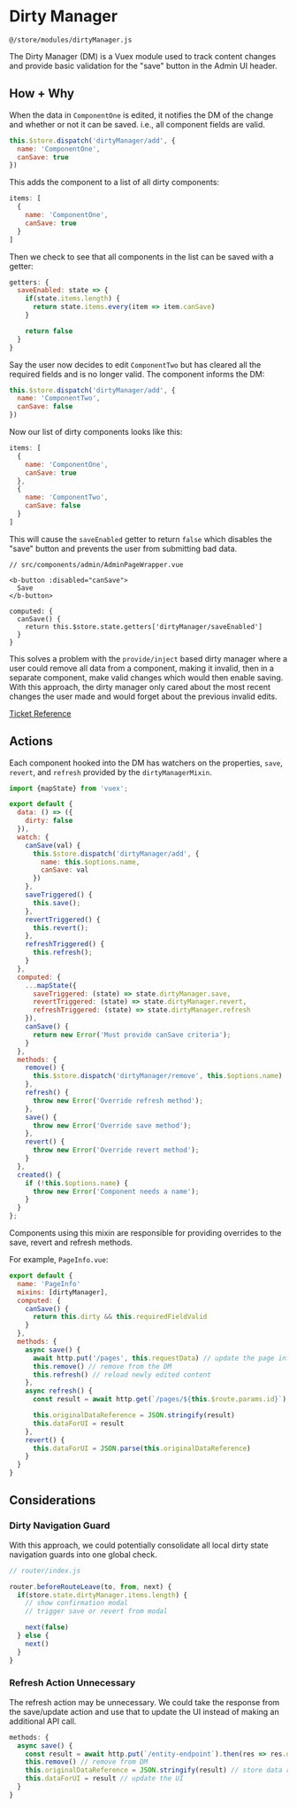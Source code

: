 # Dirty Manager

`@/store/modules/dirtyManager.js`

The Dirty Manager (DM) is a Vuex module used to track content changes and provide basic validation for the "save" button in the Admin UI header.

## How + Why

When the data in `ComponentOne` is edited, it notifies the DM of the change and whether or not it can be saved. i.e., all component fields are valid.

```js
this.$store.dispatch('dirtyManager/add', {
  name: 'ComponentOne',
  canSave: true
})
```

This adds the component to a list of all dirty components: 

```js
items: [
  {
    name: 'ComponentOne',
    canSave: true
  }
]
```

Then we check to see that all components in the list can be saved with a getter:

```js
getters: {
  saveEnabled: state => {
    if(state.items.length) {
      return state.items.every(item => item.canSave)
    }

    return false
  }
}
```

Say the user now decides to edit `ComponentTwo` but has cleared all the required fields and is no longer valid. The component informs the DM: 

```js
this.$store.dispatch('dirtyManager/add', {
  name: 'ComponentTwo',
  canSave: false
})
```

Now our list of dirty components looks like this: 

```js
items: [
  {
    name: 'ComponentOne',
    canSave: true
  },
  {
    name: 'ComponentTwo',
    canSave: false
  }
]
```

This will cause the `saveEnabled` getter to return `false` which disables the "save" button and prevents the user from submitting bad data. 

```
// src/components/admin/AdminPageWrapper.vue

<b-button :disabled="canSave">
  Save
</b-button>

computed: {
  canSave() {
    return this.$store.state.getters['dirtyManager/saveEnabled']
  }
}
```

This solves a problem with the `provide/inject` based dirty manager where a user could remove all data from a component, making it invalid, then in a separate component, make valid changes which would then enable saving. With this approach, the dirty manager only cared about the most recent changes the user made and would forget about the previous invalid edits.

[Ticket Reference](https://github.com/documoto/enterprise/issues/601)

## Actions

Each component hooked into the DM has watchers on the properties, `save`, `revert`, and `refresh` provided by the `dirtyManagerMixin`.

```js
import {mapState} from 'vuex';

export default {
  data: () => ({
    dirty: false
  }),
  watch: {
    canSave(val) {
      this.$store.dispatch('dirtyManager/add', {
        name: this.$options.name,
        canSave: val
      })
    },
    saveTriggered() {
      this.save();
    },
    revertTriggered() {
      this.revert();
    },
    refreshTriggered() {
      this.refresh();
    }
  },
  computed: {
    ...mapState({
      saveTriggered: (state) => state.dirtyManager.save,
      revertTriggered: (state) => state.dirtyManager.revert,
      refreshTriggered: (state) => state.dirtyManager.refresh
    }),
    canSave() {
      return new Error('Must provide canSave criteria');
    }
  },
  methods: {
    remove() {
      this.$store.dispatch('dirtyManager/remove', this.$options.name)
    },
    refresh() {
      throw new Error('Override refresh method');
    },
    save() {
      throw new Error('Override save method');
    },
    revert() {
      throw new Error('Override revert method');
    }
  },
  created() {
    if (!this.$options.name) {
      throw new Error('Component needs a name');
    }
  }
};
```

Components using this mixin are responsible for providing overrides to the save, revert and refresh methods.

For example, `PageInfo.vue`:

```js
export default {
  name: 'PageInfo'
  mixins: [dirtyManager],
  computed: {
    canSave() {
      return this.dirty && this.requiredFieldValid
    }
  },
  methods: {
    async save() {
      await http.put('/pages', this.requestData) // update the page info
      this.remove() // remove from the DM
      this.refresh() // reload newly edited content
    },
    async refresh() {
      const result = await http.get(`/pages/${this.$route.params.id}`).then(res => res.data)

      this.originalDataReference = JSON.stringify(result)
      this.dataForUI = result
    },
    revert() {
      this.dataForUI = JSON.parse(this.originalDataReference)
    }
  }
}
```

## Considerations

### Dirty Navigation Guard

With this approach, we could potentially consolidate all local dirty state navigation guards into one global check. 

```js
// router/index.js

router.beforeRouteLeave(to, from, next) {
  if(store.state.dirtyManager.items.length) {
    // show confirmation modal
    // trigger save or revert from modal 

    next(false)
  } else {
    next()
  }
}
```

### Refresh Action Unnecessary

The refresh action may be unnecessary. We could take the response from the save/update action and use that to update the UI instead of making an additional API call. 

```js
methods: {
  async save() {
    const result = await http.put(`/entity-endpoint`).then(res => res.data) // update entity
    this.remove() // remove from DM
    this.originalDataReference = JSON.stringify(result) // store data reference
    this.dataForUI = result // update the UI
  }
}
```

